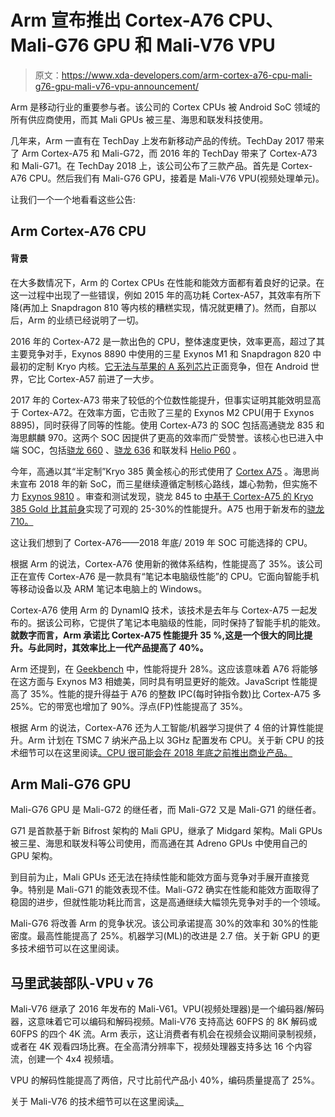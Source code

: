 # Arm 宣布推出 Cortex-A76 CPU、Mali-G76 GPU 和 Mali-V76 VPU

> 原文：<https://www.xda-developers.com/arm-cortex-a76-cpu-mali-g76-gpu-mali-v76-vpu-announcement/>

Arm 是移动行业的重要参与者。该公司的 Cortex CPUs 被 Android SoC 领域的所有供应商使用，而其 Mali GPUs 被三星、海思和联发科技使用。

几年来，Arm 一直有在 TechDay 上发布新移动产品的传统。TechDay 2017 带来了 Arm Cortex-A75 和 Mali-G72，而 2016 年的 TechDay 带来了 Cortex-A73 和 Mali-G71。在 TechDay 2018 上，该公司公布了三款产品。首先是 Cortex-A76 CPU。然后我们有 Mali-G76 GPU，接着是 Mali-V76 VPU(视频处理单元)。

让我们一个一个地看看这些公告:

## Arm Cortex-A76 CPU

#### **背景**

在大多数情况下，Arm 的 Cortex CPUs 在性能和能效方面都有着良好的记录。在这一过程中出现了一些错误，例如 2015 年的高功耗 Cortex-A57，其效率有所下降(再加上 Snapdragon 810 等内核的糟糕实现，情况就更糟了)。然而，自那以后，Arm 的业绩已经说明了一切。

2016 年的 Cortex-A72 是一款出色的 CPU，整体速度更快，效率更高，超过了其主要竞争对手，Exynos 8890 中使用的三星 Exynos M1 和 Snapdragon 820 中最初的定制 Kryo 内核。[它无法与苹果的 A 系列芯片](https://www.xda-developers.com/a-widening-gap-the-a10-fusion-puts-a-chokehold-on-qualcomms-prospects/)正面竞争，但在 Android 世界，它比 Cortex-A57 前进了一大步。

2017 年的 Cortex-A73 带来了较低的个位数性能提升，但事实证明其能效明显高于 Cortex-A72。在效率方面，它击败了三星的 Exynos M2 CPU(用于 Exynos 8895)，同时获得了同等的性能。使用 Cortex-A73 的 SOC 包括高通骁龙 835 和海思麒麟 970。这两个 SOC 因提供了更高的效率而广受赞誉。该核心也已进入中端 SOC，包括[骁龙 660](https://www.xda-developers.com/qualcomm-unveils-snapdragon-660-and-snapdragon-630-two-upper-mid-tier-socs/) 、[骁龙 636](https://www.xda-developers.com/qualcomm-snapdragon-636-kryo-260-cpu/) 和联发科 [Helio P60](https://www.xda-developers.com/mediamediatek-helio-p6/) 。

今年，高通以其“半定制”Kryo 385 黄金核心的形式使用了 [Cortex A75](https://www.xda-developers.com/arm-unveils-cortex-a75-a55-processors-and-mali-g72-gpu/) 。海思尚未宣布 2018 年的新 SoC，而三星继续遵循定制核心路线，雄心勃勃，但实施不力 [Exynos 9810](https://www.xda-developers.com/samsung-unveils-exynos-9810-3rd-generation-custom-cpu-cores-mali-g72mp18-gpu/) 。审查和测试发现，骁龙 845 to [中基于 Cortex-A75 的 Kryo 385 Gold 比其前身](https://www.xda-developers.com/qualcomm-snapdragon-845-hands-on-benchmarks-first-impressions/)实现了可观的 25-30%的性能提升。A75 也用于新发布的[骁龙 710。](https://www.xda-developers.com/qualcomm-snapdragon-710-announcement/)

这让我们想到了 Cortex-A76——2018 年底/ 2019 年 SOC 可能选择的 CPU。

根据 Arm 的说法，Cortex-A76 使用新的微体系结构，性能提高了 35%。该公司正在宣传 Cortex-A76 是一款具有“笔记本电脑级性能”的 CPU。它面向智能手机等移动设备以及 ARM 笔记本电脑上的 Windows。

Cortex-A76 使用 Arm 的 DynamIQ 技术，该技术是去年与 Cortex-A75 一起发布的。据该公司称，它提供了笔记本电脑级的性能，同时保持了智能手机的能效。**就数字而言，Arm 承诺比 Cortex-A75 性能提升 35 %,这是一个很大的同比提升。与此同时，其效率比上一代产品提高了 40%。**

Arm 还提到，在 [Geekbench](https://www.xda-developers.com/geekbench-4-1-is-available-changes-the-way-scores-are-calculated/) 中，性能将提升 28%。这应该意味着 A76 将能够在这方面与 Exynos M3 相媲美，同时具有明显更好的能效。JavaScript 性能提高了 35%。性能的提升得益于 A76 的整数 IPC(每时钟指令数)比 Cortex-A75 多 25%。它的带宽也增加了 90%。浮点(FP)性能提高了 35%。

根据 Arm 的说法，Cortex-A76 还为人工智能/机器学习提供了 4 倍的计算性能提升。Arm 计划在 TSMC 7 纳米产品上以 3GHz 配置发布 CPU。关于新 CPU 的技术细节可以在这里阅读[。CPU 很可能会在 2018 年底之前推出商业产品。](https://community.arm.com/processors/b/blog/posts/cortex-a76-laptop-class-performance-with-mobile-efficiency)

## Arm Mali-G76 GPU

Mali-G76 GPU 是 Mali-G72 的继任者，而 Mali-G72 又是 Mali-G71 的继任者。

G71 是首款基于新 Bifrost 架构的 Mali GPU，继承了 Midgard 架构。Mali GPUs 被三星、海思和联发科等公司使用，而高通在其 Adreno GPUs 中使用自己的 GPU 架构。

到目前为止，Mali GPUs 还无法在持续性能和能效方面与竞争对手展开直接竞争。特别是 Mali-G71 的能效表现不佳。Mali-G72 确实在性能和能效方面取得了稳固的进步，但就性能功耗比而言，这是高通继续大幅领先竞争对手的一个领域。

Mali-G76 将改善 Arm 的竞争状况。该公司承诺提高 30%的效率和 30%的性能密度。最高性能提高了 25%。机器学习(ML)的改进是 2.7 倍。关于新 GPU 的更多技术细节可以在这里阅读。

## 马里武装部队-VPU v 76

Mali-V76 继承了 2016 年发布的 Mali-V61。VPU(视频处理器)是一个编码器/解码器，这意味着它可以编码和解码视频。Mali-V76 支持高达 60FPS 的 8K 解码或 60FPS 的四个 4K 流。Arm 表示，这让消费者有机会在视频会议期间录制视频，或者在 4K 观看四场比赛。在全高清分辨率下，视频处理器支持多达 16 个内容流，创建一个 4x4 视频墙。

VPU 的解码性能提高了两倍，尺寸比前代产品小 40%，编码质量提高了 25%。

关于 Mali-V76 的技术细节可以在这里阅读[。](https://community.arm.com/graphics/b/blog/posts/mali-v76-enabling-efficient-8k60-content)